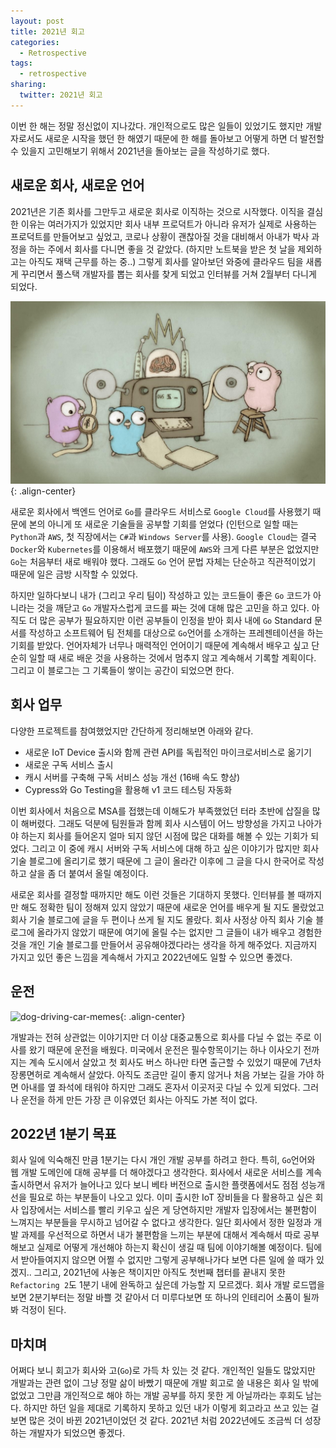 ```yaml
---
layout: post
title: 2021년 회고
categories:
  - Retrospective
tags:
  - retrospective
sharing:
  twitter: 2021년 회고
---
```


이번 한 해는 정말 정신없이 지나갔다. 개인적으로도 많은 일들이 있었기도 했지만 개발자로서도 새로운 시작을 했던 한 해였기 때문에 한 해를 돌아보고 어떻게 하면 더 발전할 수 있을지 고민해보기 위해서 2021년을 돌아보는 글을 작성하기로 했다.

## 새로운 회사, 새로운 언어

2021년은 기존 회사를 그만두고 새로운 회사로 이직하는 것으로 시작했다. 이직을 결심한 이유는 여러가지가 있었지만 회사 내부 프로덕트가 아니라 유저가 실제로 사용하는 프로덕트를 만들어보고 싶었고, 코로나 상황이 괜찮아질 것을 대비해서 아내가 박사 과정을 하는 주에서 회사를 다니면 좋을 것 같았다. (하지만 노트북을 받은 첫 날을 제외하고는 아직도 재택 근무를 하는 중..) 그렇게 회사를 알아보던 와중에 클라우드 팀을 새롭게 꾸리면서 풀스택 개발자를 뽑는 회사를 찾게 되었고 인터뷰를 거쳐 2월부터 다니게 되었다.

![golang-machine](/assets/images/gopher-machine.jpg){: .align-center}

새로운 회사에서 백엔드 언어로 `Go`를 클라우드 서비스로 `Google Cloud`를 사용했기 때문에 본의 아니게 또 새로운 기술들을 공부할 기회를 얻었다 (인턴으로 일할 때는 `Python`과 `AWS`, 첫 직장에서는 `C#`과 `Windows Server`를 사용). `Google Cloud`는 결국 `Docker`와 `Kubernetes`를 이용해서 배포했기 때문에 `AWS`와 크게 다른 부분은 없었지만 `Go`는 처음부터 새로 배워야 했다. 그래도 `Go` 언어 문법 자체는 단순하고 직관적이었기 때문에 일은 금방 시작할 수 있었다. 

하지만 일하다보니 내가 (그리고 우리 팀이) 작성하고 있는 코드들이 좋은 `Go` 코드가 아니라는 것을 깨닫고 `Go` 개발자스럽게 코드를 짜는 것에 대해 많은 고민을 하고 있다. 아직도 더 많은 공부가 필요하지만 이런 공부들이 인정을 받아 회사 내에 `Go` Standard 문서를 작성하고 소프트웨어 팀 전체를 대상으로 `Go`언어를 소개하는 프레젠테이션을 하는 기회를 받았다. 언어자체가 너무나 매력적인 언어이기 때문에 계속해서 배우고 싶고 단순히 일할 때 새로 배운 것을 사용하는 것에서 멈추지 않고 계속해서 기록할 계획이다. 그리고 이 블로그는 그 기록들이 쌓이는 공간이 되었으면 한다. 

## 회사 업무

다양한 프로젝트를 참여했었지만 간단하게 정리해보면 아래와 같다.

* 새로운 IoT Device 출시와 함께 관련 API를 독립적인 마이크로서비스로 옮기기
* 새로운 구독 서비스 출시
* 캐시 서버를 구축해 구독 서비스 성능 개선 (16배 속도 향상)
* Cypress와 Go Testing을 활용해 v1 코드 테스팅 자동화

이번 회사에서 처음으로 MSA를 접했는데 이해도가 부족했었던 터라 초반에 삽질을 많이 해버렸다. 그래도 덕분에 팀원들과 함께 회사 시스템이 어느 방향성을 가지고 나아가야 하는지 회사를 들어온지 얼마 되지 않던 시점에 많은 대화를 해볼 수 있는 기회가 되었다. 그리고 이 중에 캐시 서버와 구독 서비스에 대해 하고 싶은 이야기가 많지만 회사 기술 블로그에 올리기로 했기 때문에 그 글이 올라간 이후에 그 글을 다시 한국어로 작성하고 살을 좀 더 붙여서 올릴 예정이다. 

새로운 회사를 결정할 때까지만 해도 이런 것들은 기대하지 못했다. 인터뷰를 볼 때까지만 해도 정확한 팀이 정해져 있지 않았기 때문에 새로운 언어를 배우게 될 지도 몰랐었고 회사 기술 블로그에 글을 두 편이나 쓰게 될 지도 몰랐다. 회사 사정상 아직 회사 기술 블로그에 올라가지 않았기 때문에 여기에 올릴 수는 없지만 그 글들이 내가 배우고 경험한 것을 개인 기술 블로그를 만들어서 공유해야겠다라는 생각을 하게 해주었다. 지금까지 가지고 있던 좋은 느낌을 계속해서 가지고 2022년에도 일할 수 있으면 좋겠다.

## 운전

![dog-driving-car-memes](https://www.etags.com/blog/wp-content/uploads/2017/08/dog-driving-car-memes.jpg){: .align-center}

개발과는 전혀 상관없는 이야기지만 더 이상 대중교통으로 회사를 다닐 수 없는 주로 이사를 왔기 때문에 운전을 배웠다. 미국에서 운전은 필수항목이기는 하나 이사오기 전까지는 계속 도시에서 살았고 첫 회사도 버스 하나만 타면 출근할 수 있었기 때문에 7년차 장롱면허로 계속해서 살았다. 아직도 조금만 길이 좋지 않거나 처음 가보는 길을 가야 하면 아내를 옆 좌석에 태워야 하지만 그래도 혼자서 이곳저곳 다닐 수 있게 되었다. 그러나 운전을 하게 만든 가장 큰 이유였던 회사는 아직도 가본 적이 없다. 

## 2022년 1분기 목표

회사 일에 익숙해진 만큼 1분기는 다시 개인 개발 공부를 하려고 한다. 특히, `Go`언어와 웹 개발 도메인에 대해 공부를 더 해야겠다고 생각한다. 회사에서 새로운 서비스를 계속 출시하면서 유저가 늘어나고 있다 보니 베타 버전으로 출시한 플랫폼에서도 점점 성능개선을 필요로 하는 부분들이 나오고 있다. 이미 출시한 IoT 장비들을 다 활용하고 싶은 회사 입장에서는 서비스를 빨리 키우고 싶은 게 당연하지만 개발자 입장에서는 불편함이 느껴지는 부분들을 무시하고 넘어갈 수 없다고 생각한다. 일단 회사에서 정한 일정과 개발 과제를 우선적으로 하면서 내가 불편함을 느끼는 부분에 대해서 계속해서 따로 공부해보고 실제로 어떻게 개선해야 하는지 확신이 생길 때 팀에 이야기해볼 예정이다. 팀에서 받아들여지지 않으면 어쩔 수 없지만 그렇게 공부해나가다 보면 다른 일에 쓸 때가 있겠지.. 그리고, 2021년에 사놓은 책이지만 아직도 첫번째 챕터를 끝내지 못한 `Refactoring 2`도 1분기 내에 완독하고 싶은데 가능할 지 모르겠다. 회사 개발 로드맵을 보면 2분기부터는 정말 바쁠 것 같아서 더 미루다보면 또 하나의 인테리어 소품이 될까봐 걱정이 된다.

## 마치며

어쩌다 보니 회고가 회사와 고(`Go`)로 가득 차 있는 것 같다. 개인적인 일들도 많았지만 개발과는 관련 없이 그냥 정말 삶이 바빴기 때문에 개발 회고로 쓸 내용은 회사 일 밖에 없었고 그만큼 개인적으로 해야 하는 개발 공부를 하지 못한 게 아닐까라는 후회도 남는다. 하지만 하던 일을 제대로 기록하지 못하고 있던 내가 이렇게 회고라고 쓰고 있는 걸 보면 많은 것이 바뀐 2021년이었던 것 같다. 2021년 처럼 2022년에도 조금씩 더 성장하는 개발자가 되었으면 좋겠다.